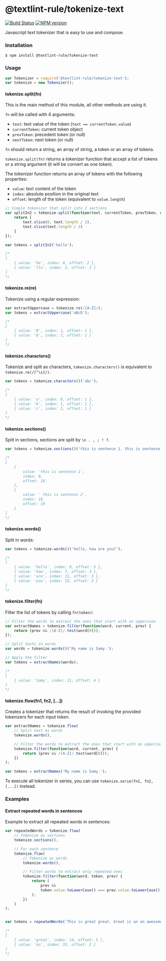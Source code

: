 # @textlint-rule/tokenize-text

[![Build Status](https://travis-ci.org/GitbookIO/tokenize-text.png?branch=master)](https://travis-ci.org/GitbookIO/tokenize-text)
[![NPM version](https://badge.fury.io/js/tokenize-text.svg)](http://badge.fury.io/js/tokenize-text)

Javascript text tokenizer that is easy to use and compose.

### Installation

```
$ npm install @textlint-rule/tokenize-text
```

### Usage

```js
var Tokenizer = require('@textlint-rule/tokenize-text');
var tokenize = new Tokenizer();
```

#### tokenize.split(fn)

This is the main method of this module, all other methods are using it.

`fn` will be called with 4 arguments:

- `text`: text value of the token (`text == currentToken.value`)
- `currentToken`: current token object
- `prevToken`: precedent token (or null)
- `nextToken`: next token (or null)

`fn` should return a string, an array of string, a token or an array of tokens.

`tokenize.split(fn)` returns a tokenizer function that accept a list of tokens or a string argument (it will be convert as one token).

The tokenizer function returns an array of tokens with the following properties:

- `value`: text content of the token
- `index`: absolute position in the original text
- `offset`: length of the token (equivalent to `value.length`)

```js
// Simple tokenizer that split into 2 sections
var splitIn2 = tokenize.split(function(text, currentToken, prevToken, nextToken) {
    return [
        text.slice(0, text.length / 2),
        text.slice(text.length / 2)
    ]
});

var tokens = splitIn2('hello');

/*
[
    { value: 'he', index: 0, offset: 2 },
    { value: 'llo', index: 2, offset: 3 }
]
*/
```

#### tokenize.re(re)

Tokenize using a regular expression:

```js
var extractUppercase = tokenize.re(/[A-Z]/);
var tokens = extractUppercase('aBcD');

/*
[
    { value: 'B', index: 1, offset: 1 },
    { value: 'D', index: 3, offset: 1 }
]
*/
```

#### tokenize.characters()

Tokenize and split as characters, `tokenize.characters()` is equivalent to `tokenize.re(/[^\s]/)`.

```js
var tokens = tokenize.characters()('abc');

/*
[
    { value: 'a', index: 0, offset: 1 },
    { value: 'b', index: 1, offset: 1 },
    { value: 'c', index: 2, offset: 1 }
]
*/
```

#### tokenize.sections()

Split in sections, sections are split by `\n . , ; ! ?`.

```js
var tokens = tokenize.sections()('this is sentence 1. this is sentence 2');

/*
[
    {
        value: 'this is sentence 1',
        index: 0,
        offset: 18
    },
    {
        value: ' this is sentence 2',
        index: 19,
        offset: 19
    }
]
*/
```

#### tokenize.words()

Split in words:

```js
var tokens = tokenize.words()('hello, how are you?');

/*
[
    { value: 'hello', index: 0, offset: 5 },
    { value: 'how', index: 7, offset: 3 },
    { value: 'are', index: 11, offset: 3 },
    { value: 'you', index: 15, offset: 3 }
]
*/
```

#### tokenize.filter(fn)

Filter the list of tokens by calling `fn(token)`:

```js
// Filter the words to extract the ones that start with an uppercase
var extractNames = tokenize.filter(function(word, current, prev) {
    return (prev && /[A-Z]/.test(word[0]));
});

// Split texts in words
var words = tokenize.words()('My name is Samy.');

// Apply the filter
var tokens = extractNames(words);

/*
[
    { value: 'Samy', index: 11, offset: 4 }
]
*/
```

#### tokenize.flow(fn1, fn2, [...])

Creates a tokenizer that returns the result of invoking the provided tokenizers for each input token.

```js
var extractNames = tokenize.flow(
    // Split text as words
    tokenize.words(),

    // Filter the words to extract the ones that start with an uppercase
    tokenize.filter(function(word, current, prev) {
        return (prev && /[A-Z]/.test(word[0]));
    })
);

var tokens = extractNames('My name is Samy.');
```

To execute all tokenizer in series, you can use `tokenize.serie(fn1, fn2, [...])` instead.

### Examples

#### Extract repeated words in sentences

Example to extract all repeated words in sentences:

```js
var repeatedWords = tokenize.flow(
    // Tokenize as sections
    tokenize.sections(),

    // For each sentence
    tokenize.flow(
        // Tokenize as words
        tokenize.words(),

        // Filter words to extract only repeated ones
        tokenize.filter(function(word, token, prev) {
            return (
                prev &&
                token.value.toLowerCase() === prev.value.toLowerCase()
            );
        })
    )
);


var tokens = repeatedWords('This is great great. Great is an an awesome words');

/*
[
    { value: 'great', index: 14, offset: 5 },
    { value: 'an', index: 33, offset: 2 }
]
*/
```


